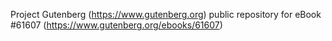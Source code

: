 Project Gutenberg (https://www.gutenberg.org) public repository for
eBook #61607 (https://www.gutenberg.org/ebooks/61607)
